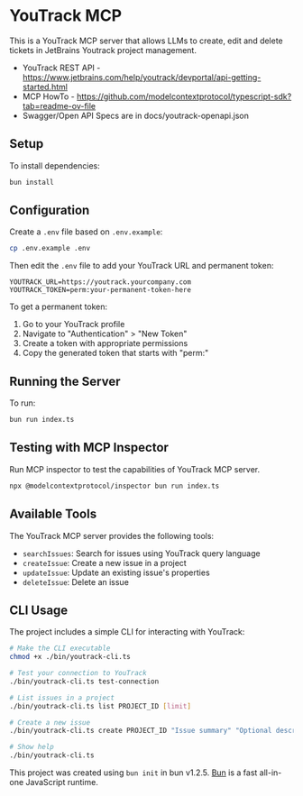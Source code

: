 # YouTrack MCP

This is a YouTrack MCP server that allows LLMs to create, edit and delete tickets in 
JetBrains Youtrack project management.

- YouTrack REST API - https://www.jetbrains.com/help/youtrack/devportal/api-getting-started.html
- MCP HowTo - https://github.com/modelcontextprotocol/typescript-sdk?tab=readme-ov-file
- Swagger/Open API Specs are in docs/youtrack-openapi.json


## Setup

To install dependencies:

```bash
bun install
```

## Configuration

Create a `.env` file based on `.env.example`:

```bash
cp .env.example .env
```

Then edit the `.env` file to add your YouTrack URL and permanent token:

```
YOUTRACK_URL=https://youtrack.yourcompany.com
YOUTRACK_TOKEN=perm:your-permanent-token-here
```

To get a permanent token:
1. Go to your YouTrack profile
2. Navigate to "Authentication" > "New Token"
3. Create a token with appropriate permissions
4. Copy the generated token that starts with "perm:"

## Running the Server

To run:

```bash
bun run index.ts
```

## Testing with MCP Inspector

Run MCP inspector to test the capabilities of YouTrack MCP server.

```bash
npx @modelcontextprotocol/inspector bun run index.ts
```

## Available Tools

The YouTrack MCP server provides the following tools:

- `searchIssues`: Search for issues using YouTrack query language
- `createIssue`: Create a new issue in a project
- `updateIssue`: Update an existing issue's properties
- `deleteIssue`: Delete an issue

## CLI Usage

The project includes a simple CLI for interacting with YouTrack:

```bash
# Make the CLI executable
chmod +x ./bin/youtrack-cli.ts

# Test your connection to YouTrack
./bin/youtrack-cli.ts test-connection

# List issues in a project
./bin/youtrack-cli.ts list PROJECT_ID [limit]

# Create a new issue
./bin/youtrack-cli.ts create PROJECT_ID "Issue summary" "Optional description"

# Show help
./bin/youtrack-cli.ts
```

This project was created using `bun init` in bun v1.2.5. [Bun](https://bun.sh) is a fast all-in-one JavaScript runtime.
